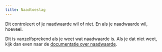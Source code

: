 ```yaml
---
title: Naadtoeslag
---
```


Dit controleert of je naadwaarde wil of niet. En als je naadwaarde wil, hoeveel.

Dit is vanzelfsprekend als je weet wat naadwaarde is. Als je dat niet weet, kijk dan even naar de [documentatie over naadwaarde](../../sewing/seamallowance).
